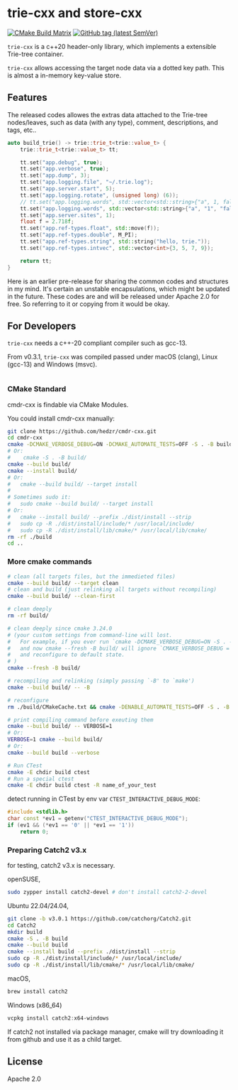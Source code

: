 # trie-cxx and store-cxx

[![CMake Build Matrix](https://github.com/hedzr/trie-cxx/actions/workflows/cmake.yml/badge.svg)](https://github.com/hedzr/trie-cxx/actions/workflows/cmake.yml)
[![GitHub tag (latest SemVer)](https://img.shields.io/github/tag/hedzr/trie-cxx.svg?label=release)](https://github.com/hedzr/trie-cxx/releases)

`trie-cxx` is a c++20 header-only library, which implements a extensible Trie-tree container.

`trie-cxx` allows accessing the target node data via a dotted key path. This is almost a in-memory key-value store.

## Features

The released codes allowes the extras data attached to the Trie-tree nodes/leaves, such as data (with any type), comment, descriptions, and tags, etc..

```cpp
auto build_trie() -> trie::trie_t<trie::value_t> {
	trie::trie_t<trie::value_t> tt;

	tt.set("app.debug", true);
	tt.set("app.verbose", true);
	tt.set("app.dump", 3);
	tt.set("app.logging.file", "~/.trie.log");
	tt.set("app.server.start", 5);
	tt.set("app.logging.rotate", (unsigned long) (6));
	// tt.set("app.logging.words", std::vector<std::string>{"a", 1, false});
	tt.set("app.logging.words", std::vector<std::string>{"a", "1", "false"});
	tt.set("app.server.sites", 1);
	float f = 2.718f;
	tt.set("app.ref-types.float", std::move(f));
	tt.set("app.ref-types.double", M_PI);
	tt.set("app.ref-types.string", std::string("hello, trie."));
	tt.set("app.ref-types.intvec", std::vector<int>{3, 5, 7, 9});

	return tt;
}
```

Here is an earlier pre-release for sharing the common codes and structures in my mind.
It's certain an unstable encapsulations, which might be updated in the future.
These codes are and will be released under Apache 2.0 for free. So referring to it or copying from it would be okay.

## For Developers

`trie-cxx` needs a c++-20 compliant compiler such as gcc-13.

From v0.3.1, `trie-cxx` was compiled passed under macOS (clang), Linux (gcc-13) and Windows (msvc).

```bash
```

### CMake Standard

cmdr-cxx is findable via CMake Modules.

You could install cmdr-cxx manually:

```bash
git clone https://github.com/hedzr/cmdr-cxx.git
cd cmdr-cxx
cmake -DCMAKE_VERBOSE_DEBUG=ON -DCMAKE_AUTOMATE_TESTS=OFF -S . -B build/ -G Ninja
# Or:
#    cmake -S . -B build/
cmake --build build/
cmake --install build/
# Or:
#   cmake --build build/ --target install
#
# Sometimes sudo it:
#   sudo cmake --build build/ --target install
# Or:
#   cmake --install build/ --prefix ./dist/install --strip
#   sudo cp -R ./dist/install/include/* /usr/local/include/
#   sudo cp -R ./dist/install/lib/cmake/* /usr/local/lib/cmake/
rm -rf ./build
cd ..
```

### More cmake commands

```bash
# clean (all targets files, but the immedieted files)
cmake --build build/ --target clean
# clean and build (just relinking all targets without recompiling)
cmake --build build/ --clean-first

# clean deeply
rm -rf build/

# clean deeply since cmake 3.24.0
# (your custom settings from command-line will lost.
#   For example, if you ever run `cmake -DCMAKE_VERBOSE_DEBUG=ON -S . -B build',
#   and now cmake --fresh -B build/ will ignore `CMAKE_VERBOSE_DEBUG = ON' 
#   and reconfigure to default state.
# )
cmake --fresh -B build/

# recompiling and relinking (simply passing `-B' to `make')
cmake --build build/ -- -B

# reconfigure
rm ./build/CMakeCache.txt && cmake -DENABLE_AUTOMATE_TESTS=OFF -S . -B build/

# print compiling command before exeuting them
cmake --build build/ -- VERBOSE=1
# Or:
VERBOSE=1 cmake --build build/
# Or:
cmake --build build --verbose

# Run CTest
cmake -E chdir build ctest
# Run a special ctest
cmake -E chdir build ctest -R name_of_your_test
```

detect running in CTest by env var `CTEST_INTERACTIVE_DEBUG_MODE`:

```c++
#include <stdlib.h>
char const *ev1 = getenv("CTEST_INTERACTIVE_DEBUG_MODE");
if (ev1 && (*ev1 == '0' || *ev1 == '1'))
    return 0;
```

### Preparing Catch2 v3.x

for testing, catch2 v3.x is necessary.

openSUSE,

```bash
sudo zypper install catch2-devel # don't install catch2-2-devel
```

Ubuntu 22.04/24.04,

```bash
git clone -b v3.0.1 https://github.com/catchorg/Catch2.git
cd Catch2
mkdir build
cmake -S . -B build
cmake --build build
cmake --install build --prefix ./dist/install --strip
sudo cp -R ./dist/install/include/* /usr/local/include/
sudo cp -R ./dist/install/lib/cmake/* /usr/local/lib/cmake/
```

macOS,

```bash
brew install catch2
```

Windows (x86_64)

```powershell
vcpkg install catch2:x64-windows
```

If catch2 not installed via package manager, cmake will try downloading it from github and use it as a child target.

## License

Apache 2.0
